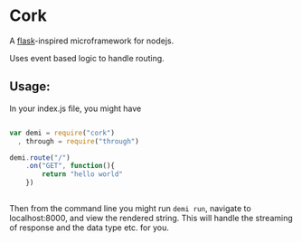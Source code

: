 # Cork #
A [flask][0]-inspired microframework for nodejs.

Uses event based logic to handle routing. 

## Usage: ##

In your index.js file, you might have

```javascript

var demi = require("cork")
  , through = require("through")

demi.route("/")
    .on("GET", function(){
        return "hello world"
    })
       
```

Then from the command line you might run `demi run`, navigate to
localhost:8000, and view the rendered string.  This will handle the streaming
of response and the data type etc. for you.

[0]: http://flask.pocoo.org/
